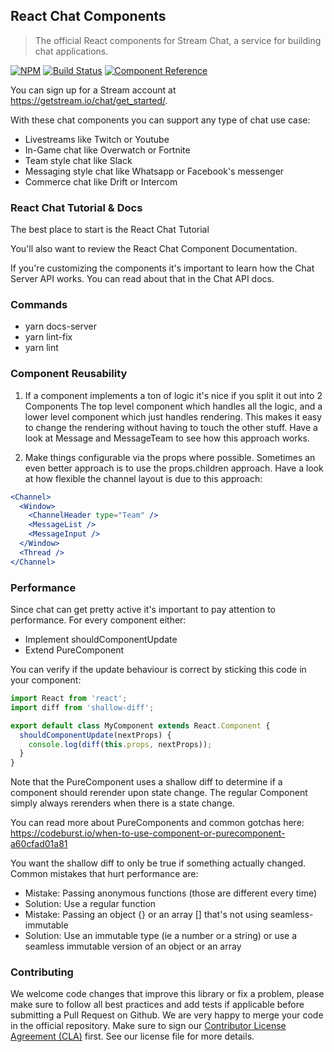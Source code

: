 ## React Chat Components

> The official React components for Stream Chat, a service for
> building chat applications.

[![NPM](https://img.shields.io/npm/v/stream-chat-react.svg)](https://www.npmjs.com/package/stream-chat-react)
[![Build Status](https://travis-ci.org/GetStream/stream-chat-react.svg?branch=master)](https://travis-ci.org/GetStream/stream-chat-react)
[![Component Reference](https://img.shields.io/badge/docs-component%20reference-blue.svg)](https://getstream.github.io/stream-chat-react/)

You can sign up for a Stream account at https://getstream.io/chat/get_started/.

With these chat components you can support any type of chat use case:

- Livestreams like Twitch or Youtube
- In-Game chat like Overwatch or Fortnite
- Team style chat like Slack
- Messaging style chat like Whatsapp or Facebook's messenger
- Commerce chat like Drift or Intercom

### React Chat Tutorial & Docs

The best place to start is the React Chat Tutorial

You'll also want to review the React Chat Component Documentation.

If you're customizing the components it's important to learn how the Chat Server API works.
You can read about that in the Chat API docs.

### Commands

- yarn docs-server
- yarn lint-fix
- yarn lint

### Component Reusability

1.  If a component implements a ton of logic it's nice if you split it out into 2 Components
    The top level component which handles all the logic, and a lower level component which just handles rendering.
    This makes it easy to change the rendering without having to touch the other stuff.
    Have a look at Message and MessageTeam to see how this approach works.

2.  Make things configurable via the props where possible. Sometimes an even better approach is to use the props.children approach.
    Have a look at how flexible the channel layout is due to this approach:

```jsx
<Channel>
  <Window>
    <ChannelHeader type="Team" />
    <MessageList />
    <MessageInput />
  </Window>
  <Thread />
</Channel>
```

### Performance

Since chat can get pretty active it's important to pay attention to performance.
For every component either:

- Implement shouldComponentUpdate
- Extend PureComponent

You can verify if the update behaviour is correct by sticking this code in your component:

```js
import React from 'react';
import diff from 'shallow-diff';

export default class MyComponent extends React.Component {
  shouldComponentUpdate(nextProps) {
    console.log(diff(this.props, nextProps));
  }
}
```

Note that the PureComponent uses a shallow diff to determine if a component should rerender upon state change.
The regular Component simply always rerenders when there is a state change.

You can read more about PureComponents and common gotchas here:
https://codeburst.io/when-to-use-component-or-purecomponent-a60cfad01a81

You want the shallow diff to only be true if something actually changed.
Common mistakes that hurt performance are:

- Mistake: Passing anonymous functions (those are different every time)
- Solution: Use a regular function
- Mistake: Passing an object {} or an array [] that's not using seamless-immutable
- Solution: Use an immutable type (ie a number or a string) or use a seamless immutable version of an object or an array

### Contributing

We welcome code changes that improve this library or fix a problem, please make sure to follow all best practices and add tests if applicable before submitting a Pull Request on Github. We are very happy to merge your code in the official repository. Make sure to sign our [Contributor License Agreement (CLA)](https://docs.google.com/forms/d/e/1FAIpQLScFKsKkAJI7mhCr7K9rEIOpqIDThrWxuvxnwUq2XkHyG154vQ/viewform) first. See our license file for more details.

